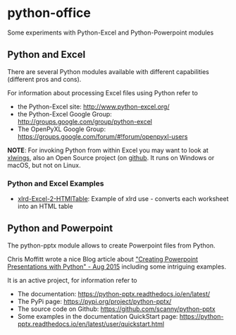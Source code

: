 # python-office

Some experiments with Python-Excel and Python-Powerpoint modules

## Python and Excel

There are several Python modules available with different capabilities (different pros and cons).

For information about processing Excel files using Python refer to
- the Python-Excel site: http://www.python-excel.org/
- the Python-Excel Google Group: http://groups.google.com/group/python-excel
- The OpenPyXL Google Group: https://groups.google.com/forum/#!forum/openpyxl-users

**NOTE**: For invoking Python from within Excel you may want to look at [xlwings](https://www.xlwings.org/), also an Open Source project (on [github](https://github.com/ZoomerAnalytics/xlwings).  It runs on Windows or macOS, but not on Linux.

### Python and Excel Examples

- [xlrd-Excel-2-HTMlTable](xlrd-Excel-2-HTMlTable): Example of xlrd use - converts each worksheet into an HTML table

## Python and Powerpoint

The python-pptx module allows to create Powerpoint files from Python.

Chris Moffitt wrote a nice Blog article about ["Creating Powerpoint Presentations with Python" - Aug 2015](http://pbpython.com/creating-powerpoint.html) including some intriguing examples.

It is an active project, for information refer to
- The documentation: https://python-pptx.readthedocs.io/en/latest/
- The PyPi page: https://pypi.org/project/python-pptx/
- The source code on Github: https://github.com/scanny/python-pptx
- Some examples in the documentation QuickStart page: https://python-pptx.readthedocs.io/en/latest/user/quickstart.html
